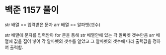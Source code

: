 # 백준 1157 풀이

str 배열 == 입력받은 문자
arr 배열 == 알파벳(갯수)

str 배열에 문자를 입력받아 for 문을 통해 str 배열안에 있는 각 알파벳 갯수만큼 arr 배열에 값을 집어 넣어 각 알파벳의 갯수를 알았고 그 알파벳의 갯수에 따라 출력값을 정하여 출력함.